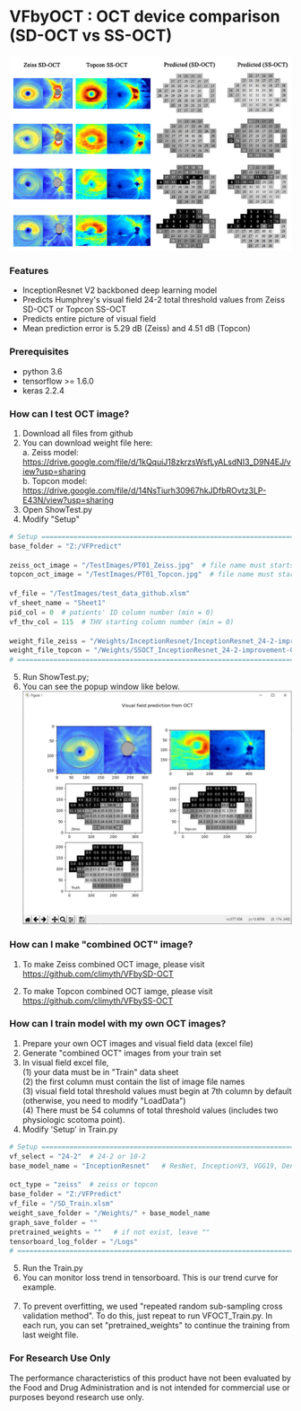 # VFbyOCT : OCT device comparison (SD-OCT vs SS-OCT)

![](https://github.com/climyth/VFbyOCT-Comparison/blob/master/title.jpg?raw=true)

### Features
- InceptionResnet V2 backboned deep learning model
- Predicts Humphrey's visual field 24-2 total threshold values from Zeiss SD-OCT or Topcon SS-OCT
- Predicts entire picture of visual field
- Mean prediction error is 5.29 dB (Zeiss) and 4.51 dB (Topcon)

### Prerequisites
- python 3.6
- tensorflow >= 1.6.0
- keras 2.2.4

### How can I test OCT image?
1. Download all files from github
2. You can download weight file here: <br/>
   a. Zeiss model: https://drive.google.com/file/d/1kQquiJ18zkrzsWsfLyALsdNI3_D9N4EJ/view?usp=sharing <br/>
   b. Topcon model: https://drive.google.com/file/d/14NsTiurh30967hkJDfbROvtz3LP-E43N/view?usp=sharing <br/>
3. Open ShowTest.py
4. Modify "Setup"
```python
# Setup ====================================================================================
base_folder = "Z:/VFPredict"

zeiss_oct_image = "/TestImages/PT01_Zeiss.jpg"  # file name must starts with 'pid_' ex) "PT001_Zeiss.jpg"
topcon_oct_image = "/TestImages/PT01_Topcon.jpg"  # file name must starts with 'pid_' ex) "PT001_Topcon.jpg"

vf_file = "/TestImages/test_data_github.xlsm"
vf_sheet_name = "Sheet1"
pid_col = 0  # patients' ID column number (min = 0)
vf_thv_col = 115  # THV starting column number (min = 0)

weight_file_zeiss = "/Weights/InceptionResnet/InceptionResnet_24-2-improvement-324-3.86-60.94.hdf5"
weight_file_topcon = "/Weights/SSOCT_InceptionResnet_24-2-improvement-04-9.39-56.34.hdf5"
# ===========================================================================================
```
5. Run ShowTest.py;
6. You can see the popup window like below.
![](https://github.com/climyth/VFbyOCT-Comparison/blob/master/TestImages/test_example.JPG?raw=true)

### How can I make "combined OCT" image?
1. To make Zeiss combined OCT image, please visit <br/>
   https://github.com/climyth/VFbySD-OCT
   
2. To make Topcon combined OCT iamge, please visit <br/>
   https://github.com/climyth/VFbySS-OCT

### How can I train model with my own OCT images?
1. Prepare your own OCT images and visual field data (excel file)
2. Generate "combined OCT" images from your train set
3. In visual field excel file, <br/>
   (1) your data must be in "Train" data sheet <br/>
   (2) the first column must contain the list of image file names <br/>
   (3) visual field total threshold values must begin at 7th column by default (otherwise, you need to modify "LoadData") <br/>
   (4) There must be 54 columns of total threshold values (includes two physiologic scotoma point).
4. Modify 'Setup' in Train.py
```python
# Setup ====================================================================
vf_select = "24-2"  # 24-2 or 10-2
base_model_name = "InceptionResnet"   # ResNet, InceptionV3, VGG19, DenseNet, NASNet, InceptionResnet

oct_type = "zeiss"  # zeiss or topcon
base_folder = "Z:/VFPredict"
vf_file = "/SD_Train.xlsm"
weight_save_folder = "/Weights/" + base_model_name
graph_save_folder = ""
pretrained_weights = ""   # if not exist, leave ""
tensorboard_log_folder = "/Logs"
# ==========================================================================
```
5. Run the Train.py
6. You can monitor loss trend in tensorboard. This is our trend curve for example.<br/><br/>
7. To prevent overfitting, we used "repeated random sub-sampling cross validation method". To do this, just repeat to run VFOCT_Train.py. In each run, you can set "pretrained_weights" to continue the training from last weight file.


### For Research Use Only
The performance characteristics of this product have not been evaluated by the Food and Drug Administration and is not intended for commercial use or purposes beyond research use only.
